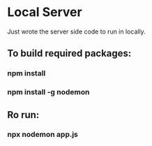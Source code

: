 # Local Server

Just wrote the server side code to run in locally.

## To build required packages:
### npm install
### npm install -g nodemon

## Ro run:
### npx nodemon app.js
